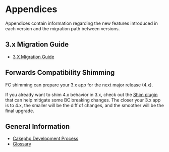 # Appendices

Appendices contain information regarding the new features
introduced in each version and the migration path between versions.

## 3.x Migration Guide

- [3 X Migration Guide](appendices/3-x-migration-guide.md)

## Forwards Compatibility Shimming

FC shimming can prepare your 3.x app for the next major release (4.x).

If you already want to shim 4.x behavior in 3.x, check out
the [Shim plugin](https://github.com/dereuromark/cakephp-shim) that can help mitigate some BC breaking changes.
The closer your 3.x app is to 4.x, the smaller will be the diff of changes, and the smoother will be the final upgrade.

## General Information

- [Cakephp Development Process](appendices/cakephp-development-process.md)
- [Glossary](appendices/glossary.md)
